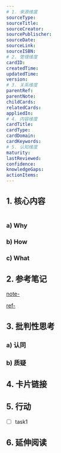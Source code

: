 ```yaml
---
# 1. 来源维度
sourceType: 
sourceTitle:
sourceCreator:
sourcePublischer:
sourceDate:
sourceLink:
sourceISBN:
# 2. 管理维度
cardID:
createdTime:
updatedTime:
version:
# 3. 关系维度
parentRef:
parentNote:
childCards:
relatedCards:
appliedIn:
# 4. 内容维度
cardTitle:
cardType: 
cardDomain:
cardKeywords:
# 5. 认知维度
maturity:
lastReviewed:
confidence:
knowledgeGaps:
actionItems:
---
```

## 1. 核心内容

```mermaid

```

### a) Why



### b) How



### c) What



## 2. 参考笔记

[note-](note-.md)

[ref-](ref-.md)

## 3. 批判性思考

### a) 认同

### b) 质疑

## 4. 卡片链接

[](/docs/card-.md)

## 5. 行动

- [ ] task1

## 6. 延伸阅读

[^1]: 

